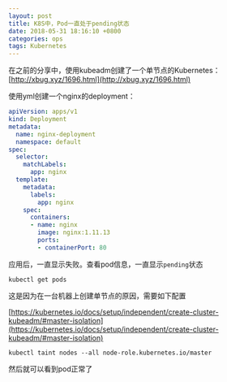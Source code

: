 ```yaml
---
layout: post
title: K8S中，Pod一直处于pending状态
date: 2018-05-31 18:16:10 +0800
categories: ops
tags: Kubernetes
---
```

在之前的分享中，使用kubeadm创建了一个单节点的Kubernetes：[http://xbug.xyz/1696.html](http://xbug.xyz/1696.html)

使用yml创建一个nginx的deployment：

```yaml
apiVersion: apps/v1
kind: Deployment
metadata:
  name: nginx-deployment
  namespace: default
spec:
  selector:
    matchLabels:
      app: nginx
  template:
    metadata:
      labels:
        app: nginx
    spec:
      containers:
      - name: nginx
        image: nginx:1.11.13
        ports:
        - containerPort: 80
```

应用后，一直显示失败。查看pod信息，一直显示`pending`状态

```shell
kubectl get pods
```

这是因为在一台机器上创建单节点的原因，需要如下配置

[https://kubernetes.io/docs/setup/independent/create-cluster-kubeadm/#master-isolation](https://kubernetes.io/docs/setup/independent/create-cluster-kubeadm/#master-isolation)

```shell
kubectl taint nodes --all node-role.kubernetes.io/master
```

然后就可以看到pod正常了
